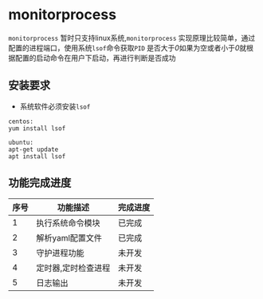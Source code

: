 # monitorprocess
`monitorprocess` 暂时只支持linux系统,`monitorprocess` 实现原理比较简单，通过配置的进程端口，使用系统`lsof`命令获取`PID`
是否大于*0*如果为空或者小于*0*就根据配置的启动命令在用户下启动，再进行判断是否成功
## 安装要求
- 系统软件必须安装`lsof`
```
centos:
yum install lsof

ubuntu:
apt-get update
apt install lsof
```

## 功能完成进度

|序号|功能描述|完成进度|
|-|-|-|
|1|执行系统命令模块|已完成|
|2|解析yaml配置文件|已完成|
|3|守护进程功能|未开发|
|4|定时器,定时检查进程|未开发|
|5|日志输出|未开发|
